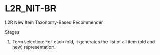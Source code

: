 L2R_NIT-BR
==========

L2R New Item Taxonomy-Based Recommender


Stages:

1. Term selection: For each fold, it generates the list of all item (old and new) representation.
